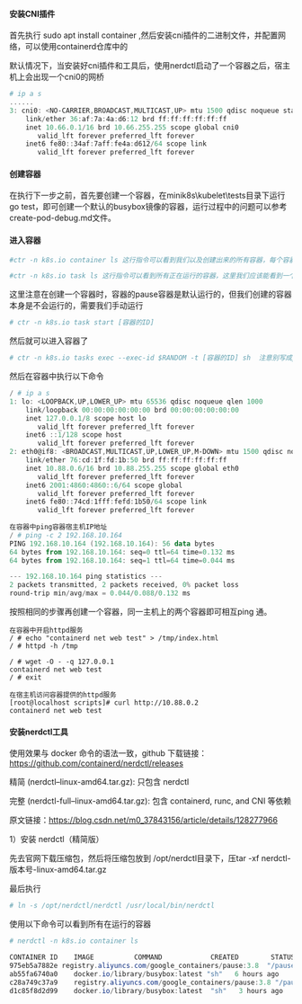 #### 安装CNI插件

首先执行 sudo apt install container ,然后安装cni插件的二进制文件，并配置网络，可以使用containerd仓库中的

[install-cni]: https://github.com/containerd/containerd/blob/main/script/setup/install-cni

默认情况下，当安装好cni插件和工具后，使用nerdctl启动了一个容器之后，宿主机上会出现一个cni0的网桥

```powershell
# ip a s
......
3: cni0: <NO-CARRIER,BROADCAST,MULTICAST,UP> mtu 1500 qdisc noqueue state DOWN group default qlen 1000
    link/ether 36:af:7a:4a:d6:12 brd ff:ff:ff:ff:ff:ff
    inet 10.66.0.1/16 brd 10.66.255.255 scope global cni0
       valid_lft forever preferred_lft forever
    inet6 fe80::34af:7aff:fe4a:d612/64 scope link
       valid_lft forever preferred_lft forever

```

#### 创建容器

在执行下一步之前，首先要创建一个容器，在minik8s\kubelet\tests目录下运行go test，即可创建一个默认的busybox镜像的容器，运行过程中的问题可以参考create-pod-debug.md文件。

#### 进入容器

```powershell
#ctr -n k8s.io container ls 这行指令可以看到我们以及创建出来的所有容器，每个容器都有对应的pause容器， -n k8s.io指定了命名空间为k8s.io,我们创建的容器都在这个namespace下，如果直接执行ctr container ls将什么都看不到，因为default的命名空间下是什么都没有的

#ctr -n k8s.io task ls 这行指令可以看到所有正在运行的容器，这里我们应该能看到一个容器在运行，是我们刚刚创建的容器的pause容器
```

这里注意在创建一个容器时，容器的pause容器是默认运行的，但我们创建的容器本身是不会运行的，需要我们手动运行

```powershell
# ctr -n k8s.io task start [容器的ID]
```

然后就可以进入容器了

```powershell
# ctr -n k8s.io tasks exec --exec-id $RANDOM -t [容器的ID] sh  注意别写成pause容器ID，pause容器中什么都没有
```

然后在容器中执行以下命令

```powershell
/ # ip a s
1: lo: <LOOPBACK,UP,LOWER_UP> mtu 65536 qdisc noqueue qlen 1000
    link/loopback 00:00:00:00:00:00 brd 00:00:00:00:00:00
    inet 127.0.0.1/8 scope host lo
       valid_lft forever preferred_lft forever
    inet6 ::1/128 scope host 
       valid_lft forever preferred_lft forever
2: eth0@if8: <BROADCAST,MULTICAST,UP,LOWER_UP,M-DOWN> mtu 1500 qdisc noqueue 
    link/ether 76:cd:1f:fd:1b:50 brd ff:ff:ff:ff:ff:ff
    inet 10.88.0.6/16 brd 10.88.255.255 scope global eth0
       valid_lft forever preferred_lft forever
    inet6 2001:4860:4860::6/64 scope global 
       valid_lft forever preferred_lft forever
    inet6 fe80::74cd:1fff:fefd:1b50/64 scope link 
       valid_lft forever preferred_lft forever
       
在容器中ping容器宿主机IP地址
/ # ping -c 2 192.168.10.164
PING 192.168.10.164 (192.168.10.164): 56 data bytes
64 bytes from 192.168.10.164: seq=0 ttl=64 time=0.132 ms
64 bytes from 192.168.10.164: seq=1 ttl=64 time=0.044 ms

--- 192.168.10.164 ping statistics ---
2 packets transmitted, 2 packets received, 0% packet loss
round-trip min/avg/max = 0.044/0.088/0.132 ms
```

按照相同的步骤再创建一个容器，同一主机上的两个容器即可相互ping 通。

```
在容器中开启httpd服务
/ # echo "containerd net web test" > /tmp/index.html
/ # httpd -h /tmp

/ # wget -O - -q 127.0.0.1
containerd net web test
/ # exit

在宿主机访问容器提供的httpd服务
[root@localhost scripts]# curl http://10.88.0.2
containerd net web test
```

#### 安装nerdctl工具

使用效果与 docker 命令的语法一致，github 下载链接：https://github.com/containerd/nerdctl/releases

精简 (nerdctl–linux-amd64.tar.gz): 只包含 nerdctl

完整 (nerdctl-full–linux-amd64.tar.gz): 包含 containerd, runc, and CNI 等依赖

原文链接：https://blog.csdn.net/m0_37843156/article/details/128277966

1）安装 nerdctl（精简版）

先去官网下载压缩包，然后将压缩包放到 /opt/nerdctl目录下，压tar -xf nerdctl-版本号-linux-amd64.tar.gz

最后执行

```powershell
# ln -s /opt/nerdctl/nerdctl /usr/local/bin/nerdctl
```

使用以下命令可以看到所有在运行的容器

```powershell
# nerdctl -n k8s.io container ls

CONTAINER ID    IMAGE          COMMAND            CREATED        STATUS    PORTS    NAME            
975eb5a7882e registry.aliyuncs.com/google_containers/pause:3.8  "/pause"  6 hours ago Up                 
ab55fa6740a0    docker.io/library/busybox:latest "sh"   6 hours ago    Up                           
c28a749c37a9    registry.aliyuncs.com/google_containers/pause:3.8 "/pause" 3 hours ago Up                 
d1c85f8d2d99    docker.io/library/busybox:latest  "sh"   3 hours ago    Up 
```

